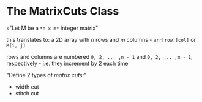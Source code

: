 # The MatrixCuts Class

s"Let M be a `*n x m*` integer matrix" 

this translates to: a 2D array with *n* rows and *m* columns - `arr[row][col]` or `M[i, j]`

rows and columns are numbered `0, 2, ... ,n - 1` and `0, 2, ... ,m - 1`, respectively - i.e. they increment by 2 each time

"Define 2 types of *matrix cuts:*"
* width cut
* stitch cut

